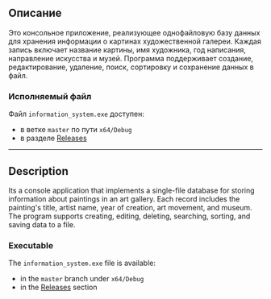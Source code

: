 ## Описание

Это консольное приложение, реализующее однофайловую базу данных для хранения информации о картинах художественной галереи. Каждая запись включает название картины, имя художника, год написания, направление искусства и музей. Программа поддерживает создание, редактирование, удаление, поиск, сортировку и сохранение данных в файл.

### Исполняемый файл
Файл `information_system.exe` доступен:
- в ветке `master` по пути `x64/Debug`
- в разделе [Releases](https://github.com/art_gallery.git/releases)

---

## Description

Its a console application that implements a single-file database for storing information about paintings in an art gallery. Each record includes the painting's title, artist name, year of creation, art movement, and museum. The program supports creating, editing, deleting, searching, sorting, and saving data to a file.

### Executable
The `information_system.exe` file is available:
- in the `master` branch under `x64/Debug`
- in the [Releases](https://github.com/art_gallery/releases) section
